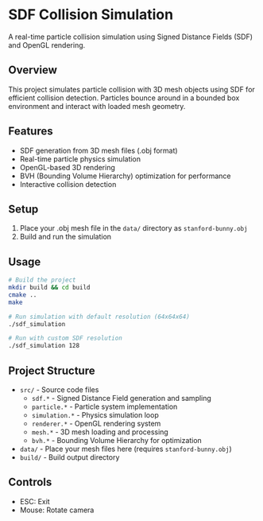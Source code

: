# SDF Collision Simulation

A real-time particle collision simulation using Signed Distance Fields (SDF) and OpenGL rendering.

## Overview

This project simulates particle collision with 3D mesh objects using SDF for efficient collision detection. Particles bounce around in a bounded box environment and interact with loaded mesh geometry.

## Features

- SDF generation from 3D mesh files (.obj format)
- Real-time particle physics simulation
- OpenGL-based 3D rendering
- BVH (Bounding Volume Hierarchy) optimization for performance
- Interactive collision detection

## Setup

1. Place your .obj mesh file in the `data/` directory as `stanford-bunny.obj`
2. Build and run the simulation

## Usage

```bash
# Build the project
mkdir build && cd build
cmake ..
make

# Run simulation with default resolution (64x64x64)
./sdf_simulation

# Run with custom SDF resolution
./sdf_simulation 128
```

## Project Structure

- `src/` - Source code files
  - `sdf.*` - Signed Distance Field generation and sampling
  - `particle.*` - Particle system implementation
  - `simulation.*` - Physics simulation loop
  - `renderer.*` - OpenGL rendering system
  - `mesh.*` - 3D mesh loading and processing
  - `bvh.*` - Bounding Volume Hierarchy for optimization
- `data/` - Place your mesh files here (requires `stanford-bunny.obj`)
- `build/` - Build output directory

## Controls

- ESC: Exit
- Mouse: Rotate camera
